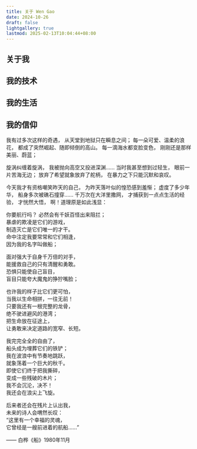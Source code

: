 ```yaml
---
title: 关于 Wen Gao
date: 2024-10-26
draft: false
lightgallery: true
lastmod: 2025-02-13T10:04:44+08:00
---
```


## 关于我

## 我的技术

## 我的生活

## 我的信仰

我有过多次这样的奇遇，
从天堂到地狱只在瞬息之间；
每一朵可爱、温柔的浪花，
都成了突然崛起、随即倾倒的高山。
每一滴海水都变脸变色，
刚刚还是那样美丽、蔚蓝；

旋涡纠缠着旋涡，
我被抛向高空又投进深渊……
当时我甚至想到过轻生，
眼前一片苦海无边；
放弃了希望就象放弃了舵柄，
在暴力之下只能沉默和哀叹。

今天我才有资格嘲笑昨天的自己，
为昨天落叶似的惶恐感到羞惭；
虚度了多少年华，
船身多次被礁石撞穿……
千万次在大洋里撒网，
才捕获到一点点生活的经验，
才恍然大悟，
啊！道理原是如此浅显：

你要航行吗？
必然会有千妖百怪出来阻拦；  
暴虐的欺凌是它们的游戏，  
制造灭亡是它们唯一的才干。  
命中注定我要常常和它们相逢，  
因为我的名字叫做船；  

面对强大于自身千万倍的对手，  
能援救自己的只有清醒和勇敢。  
恐惧只能使自己盲目，  
盲目只能夸大魔鬼的狰狞嘴脸；  

也许我的样子比它们更可怕，  
当我以生命相拼，一往无前！  
只要我还有一根完整的龙骨，  
绝不驶进避风的港湾；  
把生命放在征途上，  
让勇敢来决定道路的宽窄、长短。  

我完完全全的自由了，  
船头成为埋葬它们的铁铲；  
我在波浪中有节奏地跳跃，  
就象荡着一个巨大的秋千。  
即使它们终于把我撕碎，  
变成一些残破的木片；  
我不会沉沦，决不！  
我还会在浪尖上飞旋。  

后来者还会在残片上认出我，  
未来的诗人会喟然长叹：  
“这里有一个幸福的灵魂，  
它曾经是一艘前进着的航船……”

—— 白桦《船》1980年11月